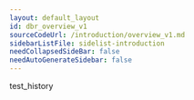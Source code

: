 ```yaml
---
layout: default_layout
id: dbr_overview_v1
sourceCodeUrl: /introduction/overview_v1.md
sidebarListFile: sidelist-introduction
needCollapsedSideBar: false
needAutoGenerateSidebar: false
---
```


test_history
